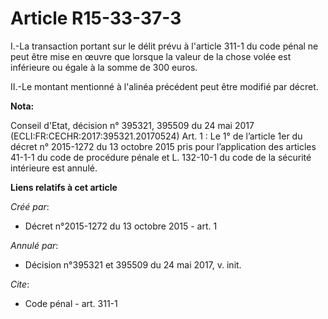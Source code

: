 # Article R15-33-37-3

I.-La transaction portant sur le délit prévu à l'article 311-1 du code pénal ne peut être mise en œuvre que lorsque la valeur
de la chose volée est inférieure ou égale à la somme de 300 euros. 

II.-Le montant mentionné à l'alinéa précédent peut être modifié par décret.

**Nota:**

Conseil d'Etat, décision n° 395321, 395509 du 24 mai 2017 (ECLI:FR:CECHR:2017:395321.20170524) Art. 1 : Le 1° de l’article
1er du décret n° 2015-1272 du 13 octobre 2015 pris pour l’application des articles 41-1-1 du code de procédure pénale et L.
132-10-1 du code de la sécurité intérieure est annulé.

**Liens relatifs à cet article**

_Créé par_:

  - Décret n°2015-1272 du 13 octobre 2015 - art. 1

_Annulé par_:

  - Décision n°395321 et 395509 du 24 mai 2017, v. init.

_Cite_:

  - Code pénal - art. 311-1

